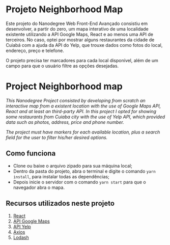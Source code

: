 # Projeto Neighborhood Map
Este projeto do Nanodegree Web Front-End Avançado consistiu em desenvolver, a partir do zero, um mapa interativo de uma localidade existente utilizando a API Google Maps, React e ao menos uma API de terceiros. No caso, optei por mostrar alguns restaurantes da cidade de Cuiabá com a ajuda da API do Yelp, que trouxe dados como fotos do local, endereço, preço e telefone.

O projeto precisa ter marcadores para cada local disponível, além de um campo para que o usuário filtre as opções desejadas.

**Project Neighborhood map**
=====================
*This Nanodegree Project consisted by developing from scratch an interactive map from a existent location with the use of Google Maps API, React and at least an third-party API. In this project I opted for showing some restaurants from Cuiaba city with the use of Yelp API, which provided data such as photos, address, price and phone number.* 

*The project must have markers for each available location, plus a search field for the user to filter his/her desired options.*


## Como funciona
- Clone ou baixe o arquivo zipado para sua máquina local;
- Dentro da pasta do projeto, abra o terminal e digite o comando `yarn install`, para instalar todas as dependências;
- Depois inicie o servidor com o comando `yarn start` para que o navegador abra o mapa.

## Recursos utilizados neste projeto
1. [React](https://pt-br.reactjs.org/)
2. [API Google Maps](https://developers.google.com/maps/documentation/?hl=pt-br)
3. [API Yelp](https://www.yelp.com/developers)
4. [Axios](https://github.com/axios/axios)
5. [Lodash](https://lodash.com)
